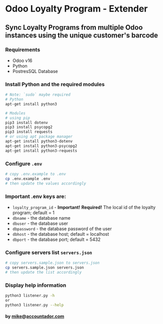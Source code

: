 # Odoo Loyalty Program - Extender

## Sync Loyalty Programs from multiple Odoo instances using the unique customer's barcode

### Requirements

- Odoo v16
- Python
- PostresSQL Database

### Install Python and the required modules

```bash
# Note: `sudo` maybe required
# Python
apt-get install python3

# Modules
# using pip
pip3 install dotenv
pip3 install psycopg2
pip3 install requests
# or using apt package manager
apt-get install python3-dotenv
apt-get install python3-psycopg2
apt-get install python3-requests
```

### Configure `.env`

```bash
# copy .env.example to .env
cp .env.example .env
# then update the values accordingly
```

### Important .env keys are:

- `loyalty_program_id` - <b>Important!</b> <b>Required!</b> The local id of the loyalty program; default = 1
- `dbname` - the database name
- `dbuser` - the database user
- `dbpassword` - the database password of the user
- `dbhost` - the database host; default = localhost
- `dbport` - the database port; default = 5432

### Configure servers list `servers.json`

```bash
# copy servers.sample.json to servers.json
cp servers.sample.json servers.json
# then update the list accordingly
```

### Display help information

```bash
python3 listener.py -h
or
python3 listener.py --help
```

#### by [mike](https://github.com/mikesaraus)@[accountador.com](https://accountador.com)
